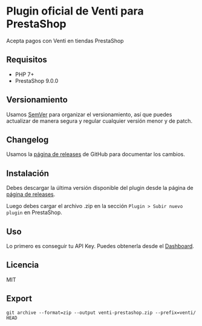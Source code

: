 # Plugin oficial de Venti para PrestaShop

Acepta pagos con Venti en tiendas PrestaShop

## Requisitos

* PHP 7+
* PrestaShop 9.0.0

## Versionamiento

Usamos [SemVer](https://semver.org) para organizar el versionamiento, así que puedes actualizar de manera segura y regular cualquier versión menor y de patch.

## Changelog

Usamos la [página de releases](https://github.com/ventipay/ventipay-plugin-woocommerce/releases) de GitHub para documentar los cambios.

## Instalación

Debes descargar la última versión disponible del plugin desde la página de [página de releases](https://github.com/ventipay/ventipay-plugin-prestashop/releases).

Luego debes cargar el archivo .zip en la sección `Plugin > Subir nuevo plugin` en PrestaShop.

## Uso

Lo primero es conseguir tu API Key. Puedes obtenerla desde el [Dashboard](https://dashboard.ventipay.com/).

## Licencia

MIT

## Export
`git archive --format=zip --output venti-prestashop.zip --prefix=venti/ HEAD`